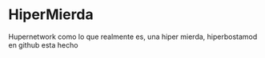 # HiperMierda
Hupernetwork como lo que realmente es, una hiper mierda, hiperbostamod en github esta hecho
